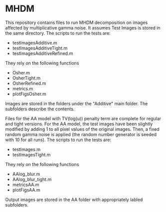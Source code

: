 # MHDM
This repository contains files to run MHDM decomposition on images affected by multiplicative gamma noise. It assumes Test Images is stored in the same directory. 
The scripts to run the tests are:
* testImagesAdditive.m
* testImagesAdditiveTight.m
* testImagesAdditiveRefined.m

They rely on the following functions
- Osher.m
- OsherTight.m
- OsherRefined.m
- metrics.m
- plotFigsOsher.m

Images are stored in the folders under the "Additive" main folder. The subfolders describe the contents. 

Files for the AA model with TV(log(u)) penalty term are complete for regular and tight versions. For the AA model, the test images have been slightly modified by adding 1 to all pixel values of the original images. Then, a fixed random gamma noise is applied (the random number generator is seeded with 10 for all runs). The scripts to run the tests are: 
* testImages.m
* testImagesTight.m

They rely on the following functions
- AAlog_blur.m
- AAlog_blur_tight.m
- metricsAA.m
- plotFigsAA.m

Output images are stored in the AA folder with appropriately labled subfolders. 
